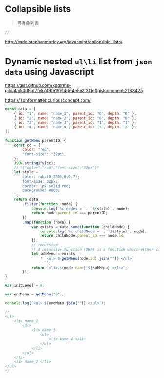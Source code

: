 # Collapsible lists

> 可折叠列表

```js
//
```

http://code.stephenmorley.org/javascript/collapsible-lists/

# Dynamic nested `ul\li` list from `json data` using Javascript

https://gist.github.com/xgqfrms-gildata/50d9af7fe5749fe199146e4e5e2f3f1e#gistcomment-2133425

https://jsonformatter.curiousconcept.com/

```js
const data = [
    { id: "1", name: "name_1", parent_id: "0", depth: "0" },
    { id: "2", name: "name_2", parent_id: "0", depth: "0" },
    { id: "3", name: "name_3", parent_id: "1", depth: "1" },
    { id: "4", name: "name_4", parent_id: "3", depth: "2" },
];

function getMenu(parentID) {
    const cc = {
        color: "red",
        "font-size": "32px",
    };
    JSON.stringify(cc);
    // "{"color":"red","font-size":"32px"}"
    let style = `
        color: rgba(0,2555,0,0.7);
        font-size: 32px;
        border: 1px solid red;
        background: #000;
    `;
    return data
        .filter(function (node) {
            console.log(`%c nodes = `, `${style}`, node);
            return node.parent_id === parentID;
        })
        .map(function (node) {
            var exists = data.some(function (childNode) {
                console.log(`%c childNode = `, `${style}`, node);
                return childNode.parent_id === node.id;
            });
            // recursive
            /* A recursive function (DEF) is a function which either calls itself or is in a potential cycle of function calls. */
            let subMenu = exists
                ? `<ul> ${getMenu(node.id).join("")} </ul>`
                : ``;
            return `<li> ${node.name} ${subMenu} </li>`;
        });
}

var initLevel = 0;

var endMenu = getMenu("0");

console.log(`<ul> ${endMenu.join("")} </ul>`);

/*
<ul>
    <li> name_1
        <ul>
            <li> name_3
                <ul>
                    <li> name_4 </li>
                </ul>
            </li>
        </ul>
    </li>
    <li> name_2 </li>
</ul>
*/
```
